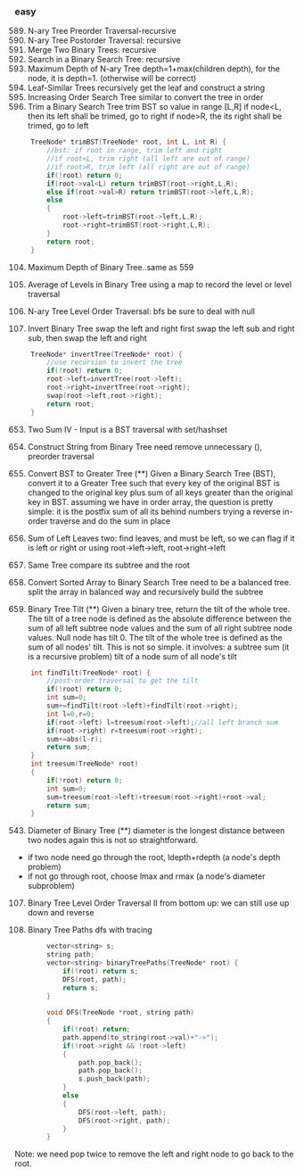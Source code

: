 ### easy
589. N-ary Tree Preorder Traversal-recursive
590. N-ary Tree Postorder Traversal: recursive
617. Merge Two Binary Trees: recursive
700. Search in a Binary Search Tree: recursive
559. Maximum Depth of N-ary Tree
depth=1+max(children depth), for the node, it is depth=1. (otherwise will be correct)
872. Leaf-Similar Trees
recursively get the leaf and construct a string
897. Increasing Order Search Tree
similar to convert the tree in order
669. Trim a Binary Search Tree
trim BST so value in range [L,R]
if node<L, then its left shall be trimed, go to right
if node>R, the its right shall be trimed, go to left
```cpp
    TreeNode* trimBST(TreeNode* root, int L, int R) {
        //bst: if root in range, trim left and right
        //if root<L, trim right (all left are out of range)
        //if root>R, trim left (all right are out of range)
        if(!root) return 0;
        if(root->val<L) return trimBST(root->right,L,R);
        else if(root->val>R) return trimBST(root->left,L,R);
        else
        {
            root->left=trimBST(root->left,L,R);
            root->right=trimBST(root->right,L,R);
        }
        return root;
    }
```
104. Maximum Depth of Binary Tree..same as 559
637. Average of Levels in Binary Tree
using a map to record the level or
level traversal
429. N-ary Tree Level Order Traversal: bfs
be sure to deal with null

226. Invert Binary Tree
swap the left and right
first swap the left sub and right sub, then swap the left and right
```cpp
    TreeNode* invertTree(TreeNode* root) {
        //use recursion to invert the tree
        if(!root) return 0;
        root->left=invertTree(root->left);
        root->right=invertTree(root->right);
        swap(root->left,root->right);
        return root;
    }
```
653. Two Sum IV - Input is a BST
traversal with set/hashset
606. Construct String from Binary Tree
need remove unnecessary (), preorder traversal
538. Convert BST to Greater Tree (**)
Given a Binary Search Tree (BST), convert it to a Greater Tree such that every key of the original BST is changed to the original key plus sum of all keys greater than the original key in BST.
assuming we have in order array, the question is pretty simple: it is the postfix sum of all its behind numbers
trying a reverse in-order traverse and do the sum in place

404. Sum of Left Leaves
two: find leaves, and must be left, so we can flag if it is left or right
or using root->left->left, root->right->left

100. Same Tree
compare its subtree and the root

108. Convert Sorted Array to Binary Search Tree
need to be a balanced tree. 
split the array in balanced way and recursively build the subtree

563. Binary Tree Tilt (**)
Given a binary tree, return the tilt of the whole tree.
The tilt of a tree node is defined as the absolute difference between the sum of all left subtree node values and the sum of all right subtree node values. Null node has tilt 0.
The tilt of the whole tree is defined as the sum of all nodes' tilt.
This is not so simple.
it involves: a subtree sum (it is a recursive problem)
tilt of a node
sum of all node's tilt
```cpp
    int findTilt(TreeNode* root) {
        //post-order traversal to get the tilt
        if(!root) return 0;
        int sum=0;
        sum+=findTilt(root->left)+findTilt(root->right);
        int l=0,r=0;
        if(root->left) l=treesum(root->left);//all left branch sum
        if(root->right) r=treesum(root->right);
        sum+=abs(l-r);
        return sum;
    }
    int treesum(TreeNode* root)
    {
        if(!root) return 0;
        int sum=0;
        sum=treesum(root->left)+treesum(root->right)+root->val;
        return sum;
    }
```
543. Diameter of Binary Tree (**)
diameter is the longest distance between two nodes
again this is not so straightforward.
- if two node need go through the root, ldepth+rdepth (a node's depth problem)
- if not go through root, choose lmax and rmax (a node's diameter subproblem)

107. Binary Tree Level Order Traversal II
from bottom up: we can still use up down and reverse

257. Binary Tree Paths
dfs with tracing
```cpp
		vector<string> s;
		string path;
		vector<string> binaryTreePaths(TreeNode* root) {
			if(!root) return s;
			DFS(root, path);
			return s;
		}
	
		void DFS(TreeNode *root, string path) 
        {
		    if(!root) return;
            path.append(to_string(root->val)+"->");
            if(!root->right && !root->left) 
            {
                path.pop_back();
                path.pop_back();
                s.push_back(path);
            }
            else 
            {
                DFS(root->left, path);
                DFS(root->right, path);
            }
		}
```
Note: we need pop twice to remove the left and right node to go back to the root.








